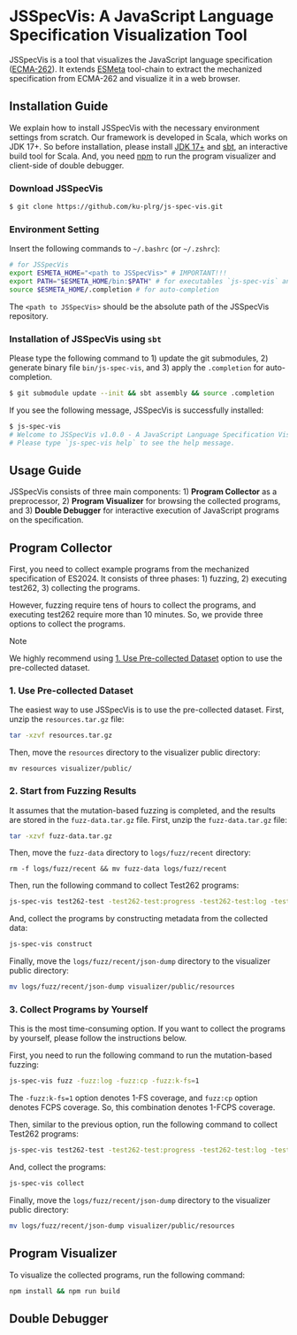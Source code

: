 # JSSpecVis: A JavaScript Language Specification Visualization Tool

JSSpecVis is a tool that visualizes the JavaScript language specification
([ECMA-262](https://tc39.es/ecma262/)). It extends
[ESMeta](https://github.com/es-meta/esmeta) tool-chain to extract the
mechanized specification from ECMA-262 and visualize it in a web browser.


## Installation Guide

We explain how to install JSSpecVis with the necessary environment settings from
scratch. Our framework is developed in Scala, which works on JDK 17+. So before
installation, please install [JDK
17+](https://www.oracle.com/java/technologies/downloads/) and
[sbt](https://www.scala-sbt.org/), an interactive build tool for Scala. And, you
need [npm](https://www.npmjs.com/) to run the program visualizer and client-side
of double debugger.


### Download JSSpecVis
```bash
$ git clone https://github.com/ku-plrg/js-spec-vis.git
```

### Environment Setting

Insert the following commands to `~/.bashrc` (or `~/.zshrc`):
```bash
# for JSSpecVis
export ESMETA_HOME="<path to JSSpecVis>" # IMPORTANT!!!
export PATH="$ESMETA_HOME/bin:$PATH" # for executables `js-spec-vis` and etc.
source $ESMETA_HOME/.completion # for auto-completion
```
The `<path to JSSpecVis>` should be the absolute path of the JSSpecVis
repository.


### Installation of JSSpecVis using `sbt`

Please type the following command to 1) update the git submodules, 2) generate
binary file `bin/js-spec-vis`, and 3) apply the `.completion` for
auto-completion.

```bash
$ git submodule update --init && sbt assembly && source .completion
```

If you see the following message, JSSpecVis is successfully installed:
```bash
$ js-spec-vis
# Welcome to JSSpecVis v1.0.0 - A JavaScript Language Specification Visualization Tool.
# Please type `js-spec-vis help` to see the help message.
```


## Usage Guide

JSSpecVis consists of three main components: 1) **Program Collector** as a
preprocessor, 2) **Program Visualizer** for browsing the collected programs, and
3) **Double Debugger** for interactive execution of JavaScript programs on the
specification.


## Program Collector

First, you need to collect example programs from the mechanized specification of
ES2024. It consists of three phases: 1) fuzzing, 2) executing test262, 3)
collecting the programs.

However, fuzzing require tens of hours to collect the programs, and executing
test262 require more than 10 minutes. So, we provide three options to collect
the programs.

> [!NOTE]
> 
> We highly recommend using [1. Use Pre-collected
> Dataset](#1-use-pre-collected-dataset) option to use the pre-collected
> dataset.


### 1. Use Pre-collected Dataset

The easiest way to use JSSpecVis is to use the pre-collected dataset.
First, unzip the `resources.tar.gz` file:

```bash
tar -xzvf resources.tar.gz
```

Then, move the `resources` directory to the visualizer public directory:
```
mv resources visualizer/public/
```


### 2. Start from Fuzzing Results

It assumes that the mutation-based fuzzing is completed, and the results are
stored in the `fuzz-data.tar.gz` file. First, unzip the `fuzz-data.tar.gz` file:

```bash
tar -xzvf fuzz-data.tar.gz
```

Then, move the `fuzz-data` directory to `logs/fuzz/recent` directory:
```
rm -f logs/fuzz/recent && mv fuzz-data logs/fuzz/recent
```

Then, run the following command to collect Test262 programs:

```bash
js-spec-vis test262-test -test262-test:progress -test262-test:log -test262-test:concurrent=0 -test262-test:total-coverage
```

And, collect the programs by constructing metadata from the collected data:

```bash
js-spec-vis construct
```

Finally, move the `logs/fuzz/recent/json-dump` directory to the visualizer
public directory:

```bash
mv logs/fuzz/recent/json-dump visualizer/public/resources
```



### 3. Collect Programs by Yourself


This is the most time-consuming option. If you want to collect the programs
by yourself, please follow the instructions below.

First, you need to run the following command to run the mutation-based fuzzing:

```bash
js-spec-vis fuzz -fuzz:log -fuzz:cp -fuzz:k-fs=1
```

The `-fuzz:k-fs=1` option denotes 1-FS coverage, and `fuzz:cp` option denotes
FCPS coverage. So, this combination denotes 1-FCPS coverage.

Then, similar to the previous option, run the following command to collect
Test262 programs:

```bash
js-spec-vis test262-test -test262-test:progress -test262-test:log -test262-test:concurrent=0 -test262-test:total-coverage
```

And, collect the programs:

```bash
js-spec-vis collect
```

Finally, move the `logs/fuzz/recent/json-dump` directory to the visualizer
public directory:

```bash
mv logs/fuzz/recent/json-dump visualizer/public/resources
```


## Program Visualizer

To visualize the collected programs, run the following command:

```bash
npm install && npm run build
```


## Double Debugger
